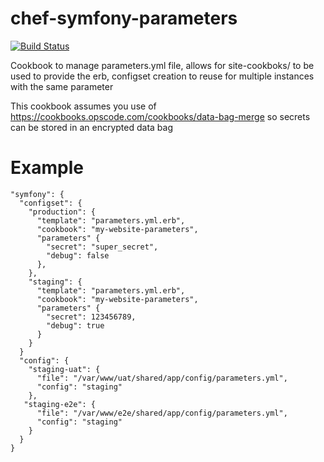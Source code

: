 # chef-symfony-parameters

[![Build Status](https://travis-ci.org/usemarkup/chef-symfony-parameters.svg?branch=master)](https://travis-ci.org/usemarkup/chef-symfony-parameters)

Cookbook to manage parameters.yml file, allows for site-cookboks/ to be used to provide the erb, configset creation to reuse for multiple instances with the same parameter

This cookbook assumes you use of https://cookbooks.opscode.com/cookbooks/data-bag-merge so secrets can be stored in an encrypted data bag

# Example
```
"symfony": {
  "configset": {
    "production": {
      "template": "parameters.yml.erb",
      "cookbook": "my-website-parameters",
      "parameters" {
        "secret": "super_secret",
        "debug": false
      },
    },
    "staging": {
      "template": "parameters.yml.erb",
      "cookbook": "my-website-parameters",
      "parameters" {
        "secret": 123456789,
        "debug": true
      }
    }
  }
  "config": {
    "staging-uat": {
      "file": "/var/www/uat/shared/app/config/parameters.yml",
      "config": "staging"
    },
   "staging-e2e": {
      "file": "/var/www/e2e/shared/app/config/parameters.yml",
      "config": "staging"
    }
  }
}
```
